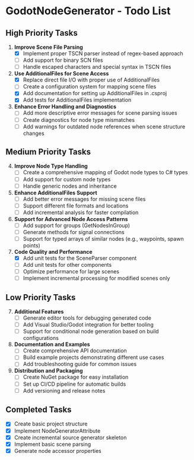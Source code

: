 # GodotNodeGenerator - Todo List

## High Priority Tasks

1. **Improve Scene File Parsing**
   - [x] Implement proper TSCN parser instead of regex-based approach
   - [ ] Add support for binary SCN files
   - [ ] Handle escaped characters and special syntax in TSCN files

2. **Use AdditionalFiles for Scene Access**
   - [x] Replace direct file I/O with proper use of AdditionalFiles
   - [ ] Create a configuration system for mapping scene files
   - [x] Add documentation for setting up AdditionalFiles in .csproj
   - [x] Add tests for AdditionalFiles implementation

3. **Enhance Error Handling and Diagnostics**
   - [ ] Add more descriptive error messages for scene parsing issues
   - [ ] Create diagnostics for node type mismatches
   - [ ] Add warnings for outdated node references when scene structure changes

## Medium Priority Tasks

4. **Improve Node Type Handling**
   - [ ] Create a comprehensive mapping of Godot node types to C# types
   - [ ] Add support for custom node types
   - [ ] Handle generic nodes and inheritance

5. **Enhance AdditionalFiles Support**
   - [ ] Add better error messages for missing scene files
   - [ ] Support different file formats and locations
   - [ ] Add incremental analysis for faster compilation

5. **Support for Advanced Node Access Patterns**
   - [ ] Add support for groups (GetNodesInGroup)
   - [ ] Generate methods for signal connections
   - [ ] Support for typed arrays of similar nodes (e.g., waypoints, spawn points)

6. **Code Quality and Performance**
   - [x] Add unit tests for the SceneParser component
   - [ ] Add unit tests for other components
   - [ ] Optimize performance for large scenes
   - [ ] Implement incremental processing for modified scenes only

## Low Priority Tasks

7. **Additional Features**
   - [ ] Generate editor tools for debugging generated code
   - [ ] Add Visual Studio/Godot integration for better tooling
   - [ ] Support for conditional node generation based on build configurations

8. **Documentation and Examples**
   - [ ] Create comprehensive API documentation
   - [ ] Build example projects demonstrating different use cases
   - [ ] Add troubleshooting guide for common issues

9. **Distribution and Packaging**
   - [ ] Create NuGet package for easy installation
   - [ ] Set up CI/CD pipeline for automatic builds
   - [ ] Add versioning and release notes

## Completed Tasks

- [x] Create basic project structure
- [x] Implement NodeGeneratorAttribute
- [x] Create incremental source generator skeleton
- [x] Implement basic scene parsing
- [x] Generate node accessor properties
